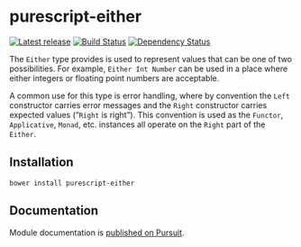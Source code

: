 # purescript-either

[![Latest release](http://img.shields.io/bower/v/purescript-either.svg)](https://github.com/purescript/purescript-either/releases)
[![Build Status](https://travis-ci.org/purescript/purescript-either.svg?branch=master)](https://travis-ci.org/purescript/purescript-either)
[![Dependency Status](https://www.versioneye.com/user/projects/55848c2436386100150003dc/badge.svg?style=flat)](https://www.versioneye.com/user/projects/55848c2436386100150003dc)

The `Either` type provides is used to represent values that can be one of two possibilities. For example, `Either Int Number` can be used in a place where either integers or floating point numbers are acceptable.

A common use for this type is error handling, where by convention the `Left` constructor carries error messages and the `Right` constructor carries expected values (“`Right` is right”). This convention is used as the `Functor`, `Applicative`, `Monad`, etc. instances all operate on the `Right` part of the `Either`.

## Installation

```
bower install purescript-either
```

## Documentation

Module documentation is [published on Pursuit](http://pursuit.purescript.org/packages/purescript-either).
